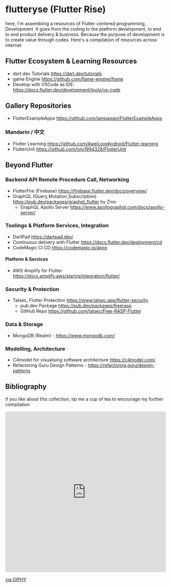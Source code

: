 # flutteryse (Flutter Rise)

here, I'm assembling a resources of Flutter centered programming, Development. It goes from the coding to the platform development, to end to end product delivery & business. Because the purpose of development is to create value through codes. Here's a compilation of resources across internet

## Flutter Ecosystem & Learning Resources

- dart.dev Tutorials <https://dart.dev/tutorials>
- game Engine <https://github.com/flame-engine/flame>
- Develop with VSCode as IDE: <https://docs.flutter.dev/development/tools/vs-code>

## Gallery Repositories

- FlutterExampleApps <https://github.com/iampawan/FlutterExampleApps>

### Mandarin / 中文

- Flutter Learning <https://github.com/AweiLoveAndroid/Flutter-learning>
- FlutterUnit <https://github.com/toly1994328/FlutterUnit>


## Beyond Flutter

### Backend API Remote Procedure Call, Networking

- FlutterFire (Firebase) <https://firebase.flutter.dev/docs/overview/>
- GraphQL (Query,Mutation,Subscription) <https://pub.dev/packages/graphql_flutter> by Zino
  - GraphQL Apollo Server <https://www.apollographql.com/docs/apollo-server/>

### Toolings & Platform Services, Integration

- DartPad <https://dartpad.dev/>
- Continuous delivery with Flutter <https://docs.flutter.dev/deployment/cd>
- CodeMagic CI CD <https://codemagic.io/apps>

#### Platform & Services

- AWS Amplify for Flutter <https://docs.amplify.aws/start/q/integration/flutter/>

### Security & Protection

- Talsec, Flutter Protection <https://www.talsec.app/flutter-security>
  - pub.dev Package <https://pub.dev/packages/freerasp>
  - GitHub Repo <https://github.com/talsec/Free-RASP-Flutter>

### Data & Storage

- MongoDB (Realm) - <https://www.mongodb.com/>


### Modelling, Architecture

- C4model for visualising software architecture <https://c4model.com/>
- Refactoring Guru Design Patterns - <https://refactoring.guru/design-patterns>


## Bibliography

if you like about this collection, tip me a cup of tea to encourage my further compilation

<div style="width:100%;height:0;padding-bottom:100%;position:relative;"><iframe src="https://giphy.com/embed/TDQOtnWgsBx99cNoyH" width="100%" height="100%" style="position:absolute" frameBorder="0" class="giphy-embed" allowFullScreen></iframe></div><p><a href="https://giphy.com/gifs/buymeacoffee-buy-me-a-coffee-support-sticker-TDQOtnWgsBx99cNoyH">via GIPHY</a></p>
